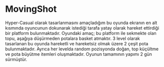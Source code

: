 # MovingShot

Hyper-Casual olarak tasarlanmasını amaçladığım bu oyunda ekranın en alt kısmında oyuncunun dokunarak istediği tarafa yatay olarak hareket ettirdiği bir platform bulunmaktadır. Oyundaki amaç; bu platform ile sekmekte olan topu, aşağıya düşürmeden potalara basket atmaktır.
3 level olarak tasarlanan bu oyunda hareketli ve hareketsiz olmak üzere 2 çeşit pota bulunmaktadır. Ayrıca her levelda random pozisyonda doğan, top küçültme ve pota büyütme itemleri oluşmaktadır.
Oyunun tamamının yapımı 2 gün sürmüştür.
